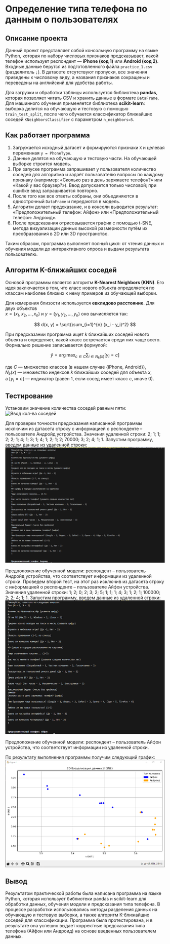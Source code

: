 # Определение типа телефона по данным о пользователях

## Описание проекта
Данный проект представляет собой консольную программу на языке Python, которая по набору числовых признаков предсказывает, какой телефон использует респондент — **iPhone (код 1)** или **Android (код 2)**. Входные данные берутся из подготовленного файла `practice_1.csv` (разделитель `;`). В датасете отсутствуют пропуски, все значения приведены к числовому виду, а названия признаков сокращены и переведены на английский для удобства работы.  

Для загрузки и обработки таблицы используется библиотека **pandas**, которая позволяет читать CSV и хранить данные в формате `DataFrame`. Для машинного обучения применяется библиотека **scikit-learn**: выборка делится на обучающую и тестовую с помощью `train_test_split`, после чего обучается классификатор ближайших соседей `KNeighborsClassifier` с параметром `n_neighbors=5`.  

## Как работает программа
1. Загружается исходный датасет и формируются признаки `X` и целевая переменная `y = PhoneType`.  
2. Данные делятся на обучающую и тестовую части. На обучающей выборке строится модель.  
3. При запуске программа запрашивает у пользователя количество соседей для алгоритма и задаёт пользователю вопросы по каждому признаку (например: «Сколько раз в день заряжаете телефон?» или «Какой у вас браузер?»). Ввод допускается только числовой; при ошибке ввод запрашивается повторно.  
4. После того как все ответы собраны, они объединяются в однострочный `DataFrame` и передаются в модель.  
5. Алгоритм делает предсказание, и в консоли выводится результат: «Предположительный телефон: Айфон» или «Предположительный телефон: Андроид».
6. После предсказания отрисовывается график с помощью t-SNE, метода визуализации данных высокой размерности путём их преобразования в 2D или 3D пространство.

Таким образом, программа выполняет полный цикл: от чтения данных и обучения модели до интерактивного опроса и выдачи результата пользователю.  

## Алгоритм K-ближайших соседей
Основой программы является алгоритм **K-Nearest Neighbors (KNN)**. Его идея заключается в том, что класс нового объекта определяется по классам наиболее близких к нему примеров из обучающей выборки.  

Для измерения близости используется **евклидово расстояние**. Для двух объектов  
$x = (x_1, x_2, ..., x_n)$ и $y = (y_1, y_2, ..., y_n)$ оно вычисляется так:  

$$
d(x, y) = \sqrt{\sum_{i=1}^{n} (x_i - y_i)^2}
$$

При предсказании программа ищет $k$ ближайших соседей нового объекта и определяет, какой класс встречается среди них чаще всего. Формально решение записывается формулой:  

$$
\hat{y} = \arg\max_{c \in C} \sum_{i \in N_k(x)} [y_i = c]
$$

где $C$ — множество классов (в нашем случае {iPhone, Android}),  
$N_k(x)$ — множество индексов $k$ ближайших соседей для объекта $x$,  
а $[y_i = c]$ — индикатор (равен 1, если сосед имеет класс $c$, иначе 0).  

## Тестирование
Установим значение количества соседей равным пяти:
![Ввод кол-ва соседей](neighbour_input.png)

Для проверки точности предсказания написанной программы исключим из датасета строку с информацией о респонденте – пользователе Андройд устройства. Значения удаленной строки:
2; 1; 1; 2; 2; 1; 4; 1; 3; 1; 4; 1; 2; 1; 2; 70000; 3; 2; 4; 1; 1.
Запустим программу, введем данные из удаленной строки:
![Тест 1](images/test1.png)

 
Предположение обученной модели: респондент – пользователь Андройд устройства, что соответствует информации из удаленной строки.
Проведем второй тест, на этот раз исключив из датасета строку с информацией о респонденте – пользователе Айфон устройства. Значения удаленной строки:
1; 2; 0; 2; 3; 2; 5; 1; 1; 1; 4; 3; 1; 2; 1; 100000; 2; 2; 4; 1; 1.
Запустим программу, введем данные из удаленной строки:
![Тест 2](images/test2.png)
 
Предположение обученной модели: респондент – пользователь Айфон устройства, что соответствует информации из удаленной строки.

По результату выполнения программы получим следующий график:
![График t-SNE](images/graphic.png)

## Вывод
Результатом практической работы была написана программа на языке Python, которая использует библиотеки pandas и scikit-learn для обработки данных, обучения модели и предсказания типа телефона. В процессе разработки использовались методы разделения данных на обучающую и тестовую выборки, а также алгоритм K-ближайших соседей для классификации. Программа была протестирована, и в результате она успешно выдает корректные предсказания типа телефона (Айфон или Андроид) на основе введенных пользователем данных.


